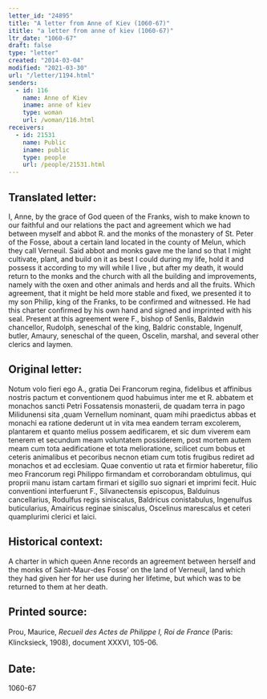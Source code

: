 ```yaml
---
letter_id: "24895"
title: "A letter from Anne of Kiev (1060-67)"
ititle: "a letter from anne of kiev (1060-67)"
ltr_date: "1060-67"
draft: false
type: "letter"
created: "2014-03-04"
modified: "2021-03-30"
url: "/letter/1194.html"
senders:
  - id: 116
    name: Anne of Kiev
    iname: anne of kiev
    type: woman
    url: /woman/116.html
receivers:
  - id: 21531
    name: Public
    iname: public
    type: people
    url: /people/21531.html
---
```

<h2> Translated letter:</h2>I, Anne, by the grace of God queen of the Franks,  wish to make known to our faithful and our relations the pact and agreement which we had between myself and abbot R. and the monks of the monastery of St. Peter of the Fosse, about a certain land located in the county of Melun, which they call Verneuil.  Said abbot and monks gave me the land so that I might cultivate, plant, and build on it as best I could during my life,  hold it and possess it according to my will while I live , but after my death, it would return to the monks and the church with all the building and improvements, namely with the oxen and other animals and herds and all the fruits.  Which agreement, that it might be held more stable and fixed, we presented it to my son Philip, king of the Franks, to be confirmed and witnessed.  He had this charter confirmed by his own hand and signed and imprinted with his seal.
Present at this agreement were F., bishop of Senlis, Baldwin chancellor, Rudolph, seneschal of the king, Baldric constable, Ingenulf, butler, Amaury, seneschal of the queen, Oscelin, marshal, and several other clerics and laymen.
<h2 class="mt-4"> Original letter:</h2>Notum volo fieri ego A., gratia Dei Francorum regina, fidelibus et affinibus nostris pactum et conventionem quod habuimus inter me et R. abbatem et monachos sancti Petri Fossatensis monasterii, de quadam terra in pago Milidunensi sita ,quam Vernellum nominant, quam mihi praedictus abbas et monachi ea ratione dederunt ut in vita mea eandem terram excolerem, plantarem et quanto melius possem aedificarem, et sic dum viverem eam tenerem et secundum meam voluntatem possiderem, post mortem autem meam cum tota aedificatione et tota melioratione, scilicet cum bobus et ceteris animalibus et pecoribus necnon etiam cum totis frugibus rediret ad monachos et ad ecclesiam. Quae conventio ut rata et firmior haberetur, filio meo Francorum regi Philippo firmandam et corroborandam obtulimus, qui proprii manu istam cartam firmari et sigillo suo signari et imprimi fecit. Huic conventioni interfuerunt F., Silvanectensis episcopus, Balduinus cancellarius, Rodulfus regis siniscalus, Baldricus conistabulus, Ingenulfus buticularius, Amairicus reginae siniscalus, Oscelinus marescalus et ceteri quamplurimi clerici et laici.
<h2 class="mt-4"> Historical context:</h2>A charter in which queen Anne records an agreement between herself and the monks of Saint-Maur-des Fosse’ on the land of Verneuil, land which they had given her for her use during her lifetime, but which was to be returned to them at her death.
<h2 class="mt-4"> Printed source:</h2><p>Prou, Maurice, <em>Recue</em><span style="line-height: 1.5; background-color: transparent;"><em>il des Actes de Philippe I, Roi de France</em> (Paris: Klincksieck, 1908), document XXXVI, 105-06.</span></p><h2 class="mt-4"> Date:</h2>1060-67